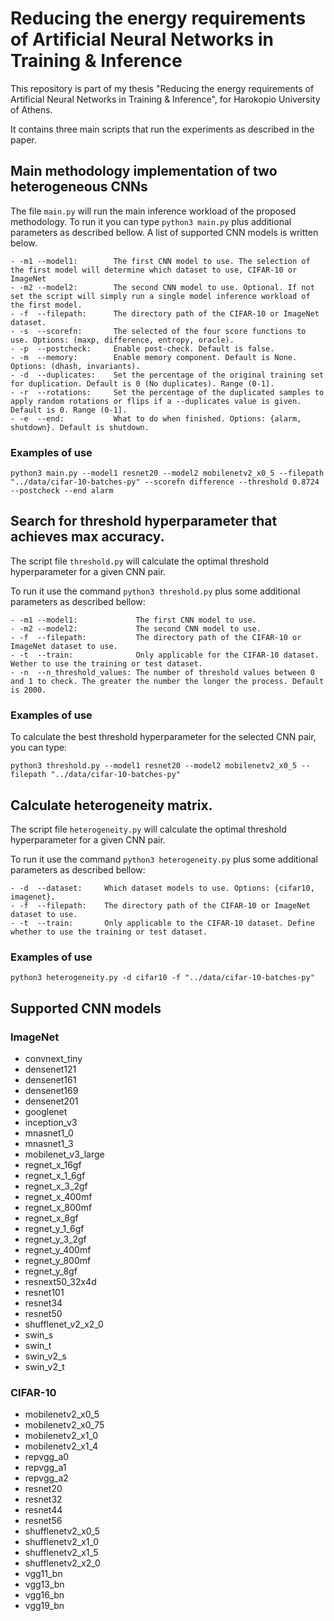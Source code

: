 # Reducing the energy requirements of Artificial Νeural Νetworks in Training & Inference

This repository is part of my thesis "Reducing the energy requirements of Artificial Νeural Νetworks in Training & Inference", for Harokopio University of Athens.

It contains three main scripts that run the experiments as described in the paper.

## Main methodology implementation of two heterogeneous CNNs

The file `main.py` will run the main inference workload of the proposed methodology.
To run it you can type `python3 main.py` plus additional parameters as described bellow. A list of supported CNN models is written below.

```
- -m1 --model1:        The first CNN model to use. The selection of the first model will determine which dataset to use, CIFAR-10 or ImageNet
- -m2 --model2:        The second CNN model to use. Optional. If not set the script will simply run a single model inference workload of the first model.
- -f  --filepath:      The directory path of the CIFAR-10 or ImageNet dataset.
- -s  --scorefn:       The selected of the four score functions to use. Options: (maxp, difference, entropy, oracle).
- -p  --postcheck:     Enable post-check. Default is false.
- -m  --memory:        Enable memory component. Default is None. Options: (dhash, invariants).
- -d  --duplicates:    Set the percentage of the original training set for duplication. Default is 0 (No duplicates). Range (0-1].
- -r  --rotations:     Set the percentage of the duplicated samples to apply random rotations or flips if a --duplicates value is given. Default is 0. Range (0-1].
- -e  --end:           What to do when finished. Options: {alarm, shutdown}. Default is shutdown.
```

### Examples of use

```console
python3 main.py --model1 resnet20 --model2 mobilenetv2_x0_5 --filepath "../data/cifar-10-batches-py" --scorefn difference --threshold 0.8724 --postcheck --end alarm
```

## Search for threshold hyperparameter that achieves max accuracy.

The script file `threshold.py` will calculate the optimal threshold hyperparameter for a given CNN pair. 

To run it use the command `python3 threshold.py` plus some additional parameters as described bellow:

```
- -m1 --model1:             The first CNN model to use.
- -m2 --model2:             The second CNN model to use.
- -f  --filepath:           The directory path of the CIFAR-10 or ImageNet dataset to use.
- -t  --train:              Only applicable for the CIFAR-10 dataset. Wether to use the training or test dataset.
- -n  --n_threshold_values: The number of threshold values between 0 and 1 to check. The greater the number the longer the process. Default is 2000.
```

### Examples of use

To calculate the best threshold hyperparameter for the selected CNN pair, you can type:

```console
python3 threshold.py --model1 resnet20 --model2 mobilenetv2_x0_5 --filepath "../data/cifar-10-batches-py"
```

## Calculate heterogeneity matrix.

The script file `heterogeneity.py` will calculate the optimal threshold hyperparameter for a given CNN pair. 

To run it use the command `python3 heterogeneity.py` plus some additional parameters as described bellow:

```
- -d  --dataset:     Which dataset models to use. Options: {cifar10, imagenet}.
- -f  --filepath:    The directory path of the CIFAR-10 or ImageNet dataset to use.
- -t  --train:       Only applicable to the CIFAR-10 dataset. Define whether to use the training or test dataset.
```

### Examples of use
```console
python3 heterogeneity.py -d cifar10 -f "../data/cifar-10-batches-py"
```

## Supported CNN models

### ImageNet

- convnext_tiny
- densenet121
- densenet161
- densenet169
- densenet201
- googlenet
- inception_v3
- mnasnet1_0
- mnasnet1_3
- mobilenet_v3_large
- regnet_x_16gf
- regnet_x_1_6gf
- regnet_x_3_2gf
- regnet_x_400mf
- regnet_x_800mf
- regnet_x_8gf
- regnet_y_1_6gf
- regnet_y_3_2gf
- regnet_y_400mf
- regnet_y_800mf
- regnet_y_8gf
- resnext50_32x4d
- resnet101
- resnet34
- resnet50
- shufflenet_v2_x2_0
- swin_s
- swin_t
- swin_v2_s
- swin_v2_t

### CIFAR-10

- mobilenetv2_x0_5
- mobilenetv2_x0_75
- mobilenetv2_x1_0
- mobilenetv2_x1_4
- repvgg_a0
- repvgg_a1
- repvgg_a2
- resnet20
- resnet32
- resnet44
- resnet56
- shufflenetv2_x0_5
- shufflenetv2_x1_0
- shufflenetv2_x1_5
- shufflenetv2_x2_0
- vgg11_bn
- vgg13_bn
- vgg16_bn
- vgg19_bn


